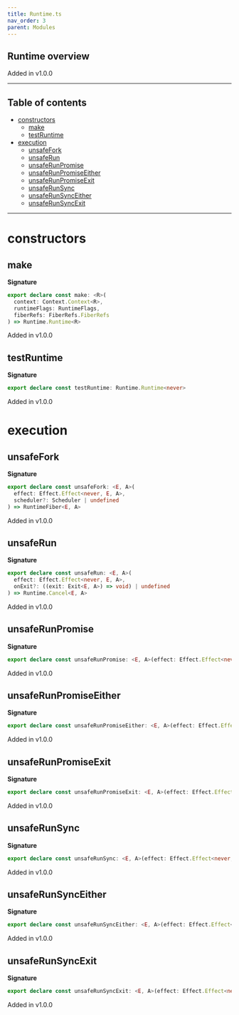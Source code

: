 ```yaml
---
title: Runtime.ts
nav_order: 3
parent: Modules
---
```


## Runtime overview

Added in v1.0.0

---

<h2 class="text-delta">Table of contents</h2>

- [constructors](#constructors)
  - [make](#make)
  - [testRuntime](#testruntime)
- [execution](#execution)
  - [unsafeFork](#unsafefork)
  - [unsafeRun](#unsaferun)
  - [unsafeRunPromise](#unsaferunpromise)
  - [unsafeRunPromiseEither](#unsaferunpromiseeither)
  - [unsafeRunPromiseExit](#unsaferunpromiseexit)
  - [unsafeRunSync](#unsaferunsync)
  - [unsafeRunSyncEither](#unsaferunsynceither)
  - [unsafeRunSyncExit](#unsaferunsyncexit)

---

# constructors

## make

**Signature**

```ts
export declare const make: <R>(
  context: Context.Context<R>,
  runtimeFlags: RuntimeFlags,
  fiberRefs: FiberRefs.FiberRefs
) => Runtime.Runtime<R>
```

Added in v1.0.0

## testRuntime

**Signature**

```ts
export declare const testRuntime: Runtime.Runtime<never>
```

Added in v1.0.0

# execution

## unsafeFork

**Signature**

```ts
export declare const unsafeFork: <E, A>(
  effect: Effect.Effect<never, E, A>,
  scheduler?: Scheduler | undefined
) => RuntimeFiber<E, A>
```

Added in v1.0.0

## unsafeRun

**Signature**

```ts
export declare const unsafeRun: <E, A>(
  effect: Effect.Effect<never, E, A>,
  onExit?: ((exit: Exit<E, A>) => void) | undefined
) => Runtime.Cancel<E, A>
```

Added in v1.0.0

## unsafeRunPromise

**Signature**

```ts
export declare const unsafeRunPromise: <E, A>(effect: Effect.Effect<never, E, A>) => Promise<A>
```

Added in v1.0.0

## unsafeRunPromiseEither

**Signature**

```ts
export declare const unsafeRunPromiseEither: <E, A>(effect: Effect.Effect<never, E, A>) => Promise<Either<E, A>>
```

Added in v1.0.0

## unsafeRunPromiseExit

**Signature**

```ts
export declare const unsafeRunPromiseExit: <E, A>(effect: Effect.Effect<never, E, A>) => Promise<Exit<E, A>>
```

Added in v1.0.0

## unsafeRunSync

**Signature**

```ts
export declare const unsafeRunSync: <E, A>(effect: Effect.Effect<never, E, A>) => A
```

Added in v1.0.0

## unsafeRunSyncEither

**Signature**

```ts
export declare const unsafeRunSyncEither: <E, A>(effect: Effect.Effect<never, E, A>) => Either<E, A>
```

Added in v1.0.0

## unsafeRunSyncExit

**Signature**

```ts
export declare const unsafeRunSyncExit: <E, A>(effect: Effect.Effect<never, E, A>) => Exit<E, A>
```

Added in v1.0.0
